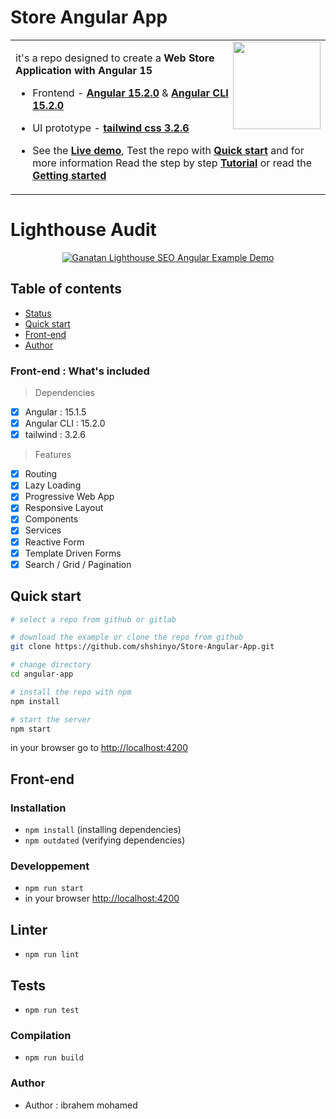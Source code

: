  # Store Angular App

<table>
<tr>
<td>
  <a href="https://www.stc.com.sa/content/stc/sa/ar/personal/home.html">
    <img src="https://dl.memuplay.com/new_market/img/com.stc.icon.2023-02-08-21-55-24.png" align="right"
    width="140" height="140">
  </a>

it's a repo designed to create a **Web Store Application with Angular 15**


* Frontend - [**Angular 15.2.0**](https://github.com/angular/angular/releases) & [**Angular CLI 15.2.0**](https://github.com/angular/angular-cli/releases/)

* UI prototype - [**tailwind css 3.2.6**](https://www.npmjs.com/package/tailwindcss) 


* See the [**Live demo**](#live-demo), Test the repo with [**Quick start**](#quick-start) and for more information Read the step by step [**Tutorial**](#tutorial) or read the [**Getting started**](#getting-started)

</td>
</tr>
</table>


# Lighthouse Audit

<p align="center">
  <p align="center">
    <a href="https://angular.ganatan.com">
      <img src="./img/search-engine-optimization-avec-angular-lighthouse-after.png" alt="Ganatan Lighthouse SEO Angular Example Demo"/>
    </a>
  </p>
</p>


## Table of contents

- [Status](#status)
- [Quick start](#quick-start)
- [Front-end](#front-end)
- [Author](#author)

### Front-end : What's included
> Dependencies
- [x] Angular : 15.1.5
- [x] Angular CLI : 15.2.0
- [x] tailwind : 3.2.6

> Features
- [x] Routing
- [x] Lazy Loading
- [x] Progressive Web App
- [x] Responsive Layout
- [x] Components
- [x] Services
- [x] Reactive Form
- [x] Template Driven Forms
- [x] Search / Grid / Pagination

## Quick start

```bash
# select a repo from github or gitlab

# download the example or clone the repo from github
git clone https://github.com/shshinyo/Store-Angular-App.git

# change directory
cd angular-app

# install the repo with npm
npm install

# start the server
npm start

```
in your browser go to [http://localhost:4200](http://localhost:4200) 


## Front-end

### Installation
* `npm install` (installing dependencies)
* `npm outdated` (verifying dependencies)

### Developpement
* `npm run start`
* in your browser [http://localhost:4200](http://localhost:4200) 

## Linter
* `npm run lint`

## Tests
* `npm run test`

### Compilation
* `npm run build`      


### Author
* Author  : ibrahem mohamed

